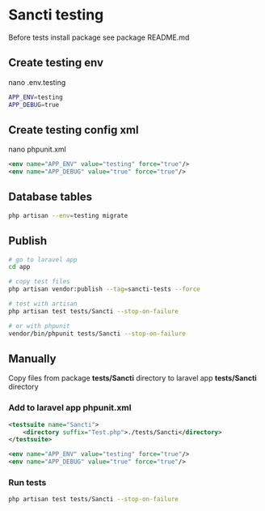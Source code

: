 # Sancti testing
Before tests install package see package README.md

## Create testing env
nano .env.testing
```sh
APP_ENV=testing
APP_DEBUG=true
```

## Create testing config xml
nano phpunit.xml
```xml
<env name="APP_ENV" value="testing" force="true"/>
<env name="APP_DEBUG" value="true" force="true"/>
```

## Database tables
```sh
php artisan --env=testing migrate
```

## Publish
```sh
# go to laravel app
cd app

# copy test files
php artisan vendor:publish --tag=sancti-tests --force

# test with artisan
php artisan test tests/Sancti --stop-on-failure

# or with phpunit
vendor/bin/phpunit tests/Sancti --stop-on-failure
```

## Manually
Copy files from package **tests/Sancti** directory to laravel app **tests/Sancti** directory

### Add to laravel app phpunit.xml
```xml
<testsuite name="Sancti">
	<directory suffix="Test.php">./tests/Sancti</directory>
</testsuite>

<env name="APP_ENV" value="testing" force="true"/>
<env name="APP_DEBUG" value="true" force="true"/>
```

### Run tests
```sh
php artisan test tests/Sancti --stop-on-failure
```